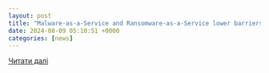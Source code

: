 ```yaml
---
layout: post
title: "Malware-as-a-Service and Ransomware-as-a-Service lower barriers for cybercriminals - Help Net Security"
date: 2024-08-09 05:10:51 +0000
categories: [news]
---
```


[Читати далі](https://www.helpnetsecurity.com/2024/08/09/maas-threat-landscape/)
